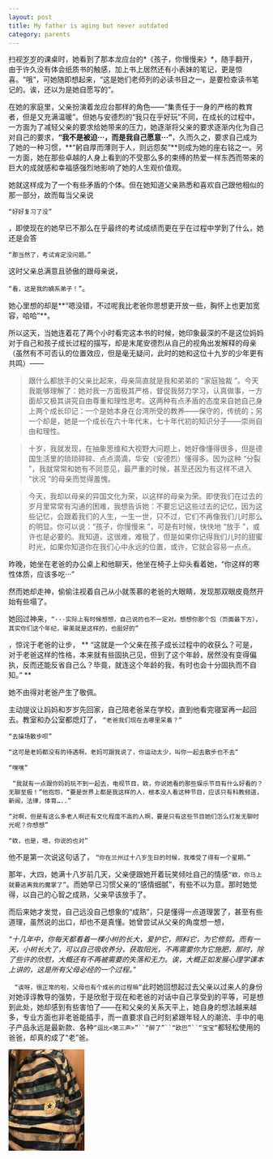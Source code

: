 ```yaml
---
layout: post
title: My father is aging but never outdated
category: parents
---
```

扫视<abbr title="上初二的小表妹">岁岁</abbr>的课桌时，她看到了那本龙应台的*《孩子，你慢慢来》*，随手翻开，由于许久没有体会纸质书的触感，加上书上居然还有小表妹的笔记，更是惊喜。“哦”，可她随即想起来，“这是她们老师列的必读书目之一，是要检查读书笔记的。诶，还以为是她自愿写的”。

在她的家庭里，父亲扮演着龙应台那样的角色——“集责任于一身的严格的教育者，但是又充满温暖”。但她与安德烈的“我只在乎好玩”不同，在成长的过程中，一方面为了减轻父亲的要求给她带来的压力，她逐渐将父亲的要求逐渐内化为自己对自己的要求，**“我不是被迫···，而是我自己愿意···”**，久而久之，要求自己成为了她的一种习惯，**“躬自厚而薄则于人，则远怨矣”**则成为她的座右铭之一。另一方面，她在那些卓越的人身上看到的不受那么多的束缚的热爱一样东西而带来的巨大的成就感和幸福感强烈地影响了她的人生观价值观。

她就这样成为了一个有些矛盾的个体。但在她知道父亲熟悉和喜欢自己跟他相似的那一部分，故而每当父亲说

`“好好复习了没”`

，即使现在的她早已不那么在乎最终的考试成绩而更在乎在过程中学到了什么，她还是会答

`“那当然了，考试肯定没问题。”`

这时父亲总满意且骄傲的跟母亲说，

`“看，这是我的嫡系弟子！”`。

她心里想的却是**“嗯没错，不过呢我比老爸你思想更开放一些，胸怀上也更加宽容，哈哈”**。

所以这天，当她连着花了两个小时看完这本书的时候，她印象最深的不是这位妈妈对于自己和孩子成长过程的描写，却是末尾安德烈从自己的视角出发解释的母亲（虽然有不可否认的位置效应，但是毫无疑问，此时的她和这位十九岁的少年更有共鸣）——

>跟什么都放手的父亲比起来，母亲简直就是我和弟弟的 “家庭独裁 ”。今天我能够理解了：她对我一方面极其严格，督促我努力学习，认真做事，一方面却又极其讲究自由尊重和理性思考。这两种有点矛盾的态度来自她自己身上两个成长印记：一个是她本身在台湾所受的教养——保守的，传统的；另一个却是，她是一个成长在六十年代末，七十年代初的知识分子——崇尚自由和理性。

>十岁，我就发现，在抽象思维和大视野大问题上，她好像懂得很多，但是德国生活里的琐琐碎碎、点点滴滴，华安（安德烈）懂得多。因为这种 “分裂 ”，我就常常和她有不同意见，最严重的时候，甚至还因为有这样不进入 “状况 ”的母亲而觉得羞愧。

>今天，我却以母亲的异国文化为荣，以这样的母亲为荣。即使我们在过去的岁月里常常有沟通的困难，我想告诉她：不要忘记这些过去的记忆，因为这些记忆，会跟着我们的人生，一生一世，只不过，它们不再像我们儿时那么的明显。你可以说：“孩子，你慢慢来 ”，可是有时候，快快地 “放手 ”，或许也是必要的。我知道，这很难，难极了，但是如果你记得我们儿时的甜蜜时光，如果你知道你在我们心中永远的位置，或许，它就会容易一点点。

昨晚，她坐在老爸的办公桌上和他聊天，他坐在椅子上仰头看着她，“你这样的寒性体质，应该多吃···”

然而她却走神，偷偷注视着自己从小就羡慕的老爸的大眼睛，发现那双眼皮竟然开始有些塌了。

她回过神来，`“···实际上有时候想想，自己说的也不一定对。想想你那个包（页面最下方），其实你们这个年纪，审美就是这样的，也挺好的”`

，惊诧于老爸的让步， ** “这就是一个父亲在孩子成长过程中的收获么？可是，对于老爸这样的性格，本来就有些固执己见，但到了这个年龄，居然没有变得偏执，反而还能反省自己么？毕竟，就连这个年龄的我，有时也会十分固执而不自知。” **

她不由得对老爸产生了敬佩。

主动提议让妈妈和岁岁先回家，自己陪老爸呆在学校，直到他看完寝室再一起回去。教室和办公室都熄灯了， `“老爸我们现在去哪里呆着？”`

`“去操场散步呗”`

`“这可是老妈都没有的待遇啊，老妈可跟我说了，你运动太少，叫你一起去散步也不去“
`

`“嘿嘿”`

 
`“我就有一点跟你妈妈玩不到一起去，电视节目，欸，你说她看的那些娱乐节目有什么好看的？无聊至极！”他抱怨，“要是世界上都是我这样的人，根本没人看这种节目，应该只有科教频道，新闻，法律，体育…..”`

`“对啊，但是有这么多老人啊还有文化程度不高的人啊，要是只有这些节目她们怎么打发无聊时光呢？你想想”`

`“欸，也是，嗯，你说的也对”`

他不是第一次说这句话了，
`“你在兰州过十八岁生日的时候，我难受了得有一个星期。”`

那年，大四，她满十八岁前几天，父亲便跟她开着玩笑倾吐自己的情感`“欸，你马上就要逃离我的魔掌了”`。而她早已习惯父亲的“感情细腻”，有些不以为意。那时她觉得，以自己的心智之成熟，父亲早该放手了。

而后来她才发觉，自己远没自己想象的“成熟”，只是懂得一点道理罢了，甚至有些道理，虽然说的出口，却也不是真懂。她曾尝试从父亲的角度想一想，

_“十几年中，你每天都看着一棵小树的长大，爱护它，照料它，为它修剪。而有一天，小树长大了，可以自己吸收养分，获取阳光，不再需要你为它施肥，那时，除了些许的欣慰，大概还有不再被需要的失落和无力。诶，大概正如发展心理学课本上讲的，这是所有父母必经的一个过程。”_  

   `“诶呀，很正常的啦，父母也有个成长的过程嘛”`此时她回想起过去父亲以过来人的身份对她谆谆教导的强势，于是欣慰于现在和老爸的对话中自己享受到的平等，可是想到此处，她却感到有些害怕了——在和父亲的关系天平上，她自身的想法越来越多，专业方面也非老爸能插手，而一直要求自己时刻紧跟年轻人的潮流、手中的电子产品永远是最新款、各种`“逗比<第三声>”``“醉了”``“欧巴”``“宝宝”`都轻松使用的爸爸，却真的成了“老”爸。

<a name="tag1"><img src="/assets/img/bag.JPG" height="200"/></a>


